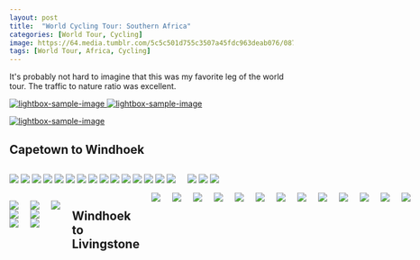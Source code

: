 ```yaml
---
layout: post
title:  "World Cycling Tour: Southern Africa"
categories: [World Tour, Cycling]
image: https://64.media.tumblr.com/5c5c501d755c3507a45fdc963deab076/0875d5ee7e36b55a-77/s2048x3072/79f331b676dc2645d16b11ea651f842bfddcf8fd.jpg
tags: [World Tour, Africa, Cycling]
---
```

<script>

    HesGallery.init();
    
    </script>

It's probably not hard to imagine that this was my favorite leg of the world tour. The traffic to nature ratio was excellent.

<p>
  <a href="/assets/images/icon norway.jpeg" data-lightbox="sample single image">
    <img src="/assets/images/icon norway.jpeg" alt="lightbox-sample-image" title="Lightbox sample image">
  </a> 
   <a href="/assets/images/icon france.jpeg" data-lightbox="sample single image">
    <img src="/assets/images/icon france.jpeg" alt="lightbox-sample-image" title="Lightbox sample image">
  </a> 
</p>

<a href="https://64.media.tumblr.com/a5459c5ac0b08236ebb637c8bfc48eea/0875d5ee7e36b55a-2b/s2048x3072/55177d3a681dec62dc55072a997b80976e73ac00.jpg" data-lightbox="sample single image">
    <img src="https://64.media.tumblr.com/a5459c5ac0b08236ebb637c8bfc48eea/0875d5ee7e36b55a-2b/s2048x3072/55177d3a681dec62dc55072a997b80976e73ac00.jpg" alt="lightbox-sample-image" title="Lightbox sample image">
  </a> 

<h2>Capetown to Windhoek</h2>

<div class="columns">
  <p><a class="img1" href="https://64.media.tumblr.com/a5459c5ac0b08236ebb637c8bfc48eea/0875d5ee7e36b55a-2b/s2048x3072/55177d3a681dec62dc55072a997b80976e73ac00.jpg"><img src="https://64.media.tumblr.com/a5459c5ac0b08236ebb637c8bfc48eea/0875d5ee7e36b55a-2b/s2048x3072/55177d3a681dec62dc55072a997b80976e73ac00.jpg" /></a>
</img> <a class="img2" href="https://64.media.tumblr.com/15a9897834aea90595bb320f3656d8c8/0875d5ee7e36b55a-a7/s2048x3072/dbfa2f307304ec72797d224d7d9de6601f44a328.jpg"><img src="https://64.media.tumblr.com/15a9897834aea90595bb320f3656d8c8/0875d5ee7e36b55a-a7/s2048x3072/dbfa2f307304ec72797d224d7d9de6601f44a328.jpg" /></a> 
  </img><a class="img3" href="https://64.media.tumblr.com/2e2dd62d288dfdff04d6737d3da495ea/0875d5ee7e36b55a-dc/s2048x3072/ae98abf46f36d2e564567ceca2ddfcf3e7a14a9b.jpg"><img src="https://64.media.tumblr.com/2e2dd62d288dfdff04d6737d3da495ea/0875d5ee7e36b55a-dc/s2048x3072/ae98abf46f36d2e564567ceca2ddfcf3e7a14a9b.jpg" /></a>
</img><a class="img1" href="https://64.media.tumblr.com/38b7e0ecd01b6009a7df1ef5df017199/0875d5ee7e36b55a-1e/s2048x3072/5b7dc246b18f781121d2eb93eecc1b6e89728012.jpg"><img src="https://64.media.tumblr.com/38b7e0ecd01b6009a7df1ef5df017199/0875d5ee7e36b55a-1e/s2048x3072/5b7dc246b18f781121d2eb93eecc1b6e89728012.jpg" /></a>
</img>
   <a class="img2" href="https://64.media.tumblr.com/b13937d2a3e55cf57526a520c1c2afbb/0875d5ee7e36b55a-21/s2048x3072/65badb4ce0948f1af4ad6c5590397f7e043272af.jpg"><img src="https://64.media.tumblr.com/b13937d2a3e55cf57526a520c1c2afbb/0875d5ee7e36b55a-21/s2048x3072/65badb4ce0948f1af4ad6c5590397f7e043272af.jpg" /></a>
</img>
   <a class="img3" href="https://64.media.tumblr.com/9cb1ac0676a85d33a069600cdf2f5ada/0875d5ee7e36b55a-d0/s2048x3072/c53352318679d548d2466c7c1655e3829f41b1f3.jpg"><img src="https://64.media.tumblr.com/9cb1ac0676a85d33a069600cdf2f5ada/0875d5ee7e36b55a-d0/s2048x3072/c53352318679d548d2466c7c1655e3829f41b1f3.jpg" /></a>
</img>
  <a class="img1" href="https://64.media.tumblr.com/f662f5aed397b5299d6ed682189dcb42/0875d5ee7e36b55a-c7/s2048x3072/e6aa5844b964bcb59df17988782937356cd81f78.jpg"><img src="https://64.media.tumblr.com/f662f5aed397b5299d6ed682189dcb42/0875d5ee7e36b55a-c7/s2048x3072/e6aa5844b964bcb59df17988782937356cd81f78.jpg" /></a>
</img>
   <a class="img2" href="https://64.media.tumblr.com/6e0104382ed746d967a6c7a286344e52/0875d5ee7e36b55a-72/s2048x3072/48b5c629ac3bce421b38c042dc23b93cf6dfd2fc.jpg"><img src="https://64.media.tumblr.com/6e0104382ed746d967a6c7a286344e52/0875d5ee7e36b55a-72/s2048x3072/48b5c629ac3bce421b38c042dc23b93cf6dfd2fc.jpg" /></a>
</img>
   <a class="img3" href="https://64.media.tumblr.com/2ec6c430c57e369fb7c2b221de6777b2/0875d5ee7e36b55a-68/s2048x3072/896cf2c103fa8c48822935af48b2034d8c5164ac.jpg"><img src="https://64.media.tumblr.com/2ec6c430c57e369fb7c2b221de6777b2/0875d5ee7e36b55a-68/s2048x3072/896cf2c103fa8c48822935af48b2034d8c5164ac.jpg" /></a>
</img>
    <a class="img1" href="https://64.media.tumblr.com/846ad066fb6fa39c2e03931fa1209d8f/0875d5ee7e36b55a-a3/s2048x3072/606408dcde4553b55a702093f07703cb1bcfff6a.jpg"><img src="https://64.media.tumblr.com/846ad066fb6fa39c2e03931fa1209d8f/0875d5ee7e36b55a-a3/s2048x3072/606408dcde4553b55a702093f07703cb1bcfff6a.jpg" /></a>
</img>
   <a class="img2" href="https://64.media.tumblr.com/5c5c501d755c3507a45fdc963deab076/0875d5ee7e36b55a-77/s2048x3072/79f331b676dc2645d16b11ea651f842bfddcf8fd.jpg"><img src="https://64.media.tumblr.com/5c5c501d755c3507a45fdc963deab076/0875d5ee7e36b55a-77/s2048x3072/79f331b676dc2645d16b11ea651f842bfddcf8fd.jpg" /></a>
</img>
   <a class="img3" href="https://64.media.tumblr.com/3bb53617bd438dfa0e8941ab621ef624/0875d5ee7e36b55a-e3/s2048x3072/9ba2998f09c230306ef3d72956def234a539eb7a.jpg"><img src="https://64.media.tumblr.com/3bb53617bd438dfa0e8941ab621ef624/0875d5ee7e36b55a-e3/s2048x3072/9ba2998f09c230306ef3d72956def234a539eb7a.jpg" /></a>
</img>
    <a class="img1" href="https://64.media.tumblr.com/1925fdeecb0e7d761a518ff7bcf95d88/0875d5ee7e36b55a-6d/s2048x3072/d0de76fa2962fe081fd917393b764153578adc41.jpg"><img src="https://64.media.tumblr.com/1925fdeecb0e7d761a518ff7bcf95d88/0875d5ee7e36b55a-6d/s2048x3072/d0de76fa2962fe081fd917393b764153578adc41.jpg" /></a>
</img>
   <a class="img2" href="https://64.media.tumblr.com/2937a9ab322b33a248da87a06100a88a/0875d5ee7e36b55a-c5/s2048x3072/4ebbdeb665c54ebbe23106664e49dd8873f06fa2.jpg"><img src="https://64.media.tumblr.com/2937a9ab322b33a248da87a06100a88a/0875d5ee7e36b55a-c5/s2048x3072/4ebbdeb665c54ebbe23106664e49dd8873f06fa2.jpg" /></a>
</img>
   <a class="img3" href="https://64.media.tumblr.com/7616675d6ffb7d908fe6df9aaec71549/0875d5ee7e36b55a-aa/s2048x3072/dd70867fb1dbcc27efb15c148dc10fd6e9ea5426.jpg"><img src="https://64.media.tumblr.com/7616675d6ffb7d908fe6df9aaec71549/0875d5ee7e36b55a-aa/s2048x3072/dd70867fb1dbcc27efb15c148dc10fd6e9ea5426.jpg" /></a>
</img>
  </p>
  

  <p>   <a class="img1" href="https://64.media.tumblr.com/053f7975b6fa9a64327df39dc823bbb3/0875d5ee7e36b55a-cf/s2048x3072/f5326b9b04054d570cc4f16426868ed7b899a4a8.jpg"><img src="https://64.media.tumblr.com/053f7975b6fa9a64327df39dc823bbb3/0875d5ee7e36b55a-cf/s2048x3072/f5326b9b04054d570cc4f16426868ed7b899a4a8.jpg" /></a>
</img>
   <a class="img2" href="https://64.media.tumblr.com/1977864079d3ea320471733c7818b674/0875d5ee7e36b55a-31/s2048x3072/844ab34e208e80387122de3d9f2d72737e8205ed.jpg"><img src="https://64.media.tumblr.com/1977864079d3ea320471733c7818b674/0875d5ee7e36b55a-31/s2048x3072/844ab34e208e80387122de3d9f2d72737e8205ed.jpg" /></a>
</img>
   <a class="img3" href="https://64.media.tumblr.com/8da919fb8c9427959839903d697b0ba1/0875d5ee7e36b55a-76/s2048x3072/5c23cfb10c46a9914e6b8c48efd967678ec8d152.jpg"><img src="https://64.media.tumblr.com/8da919fb8c9427959839903d697b0ba1/0875d5ee7e36b55a-76/s2048x3072/5c23cfb10c46a9914e6b8c48efd967678ec8d152.jpg" /></a>
</img>
  </p>
  </div>
  
<div class="columns">
  <p>   <a class="img1" href="https://64.media.tumblr.com/5fc0582a0f681e7e279262019d544110/0875d5ee7e36b55a-56/s2048x3072/866800395b891acf67d25cbfedd0ceb25b8a50ce.jpg"><img src="https://64.media.tumblr.com/5fc0582a0f681e7e279262019d544110/0875d5ee7e36b55a-56/s2048x3072/866800395b891acf67d25cbfedd0ceb25b8a50ce.jpg" /></a>
</img>
   <a class="img2" href="https://64.media.tumblr.com/394d78c23f1426221e2cc36f483b9695/0875d5ee7e36b55a-61/s2048x3072/318d9f6bad9ab08487435fbd07c1a3ec84723990.jpg"><img src="https://64.media.tumblr.com/394d78c23f1426221e2cc36f483b9695/0875d5ee7e36b55a-61/s2048x3072/318d9f6bad9ab08487435fbd07c1a3ec84723990.jpg" /></a>
</img>
   <a class="img1" href="https://64.media.tumblr.com/745ac86eb1620ae32f412f1a60cba315/0875d5ee7e36b55a-67/s2048x3072/1c62103469aab4e204e3967777ae6efaae800b47.jpg"><img src="https://64.media.tumblr.com/745ac86eb1620ae32f412f1a60cba315/0875d5ee7e36b55a-67/s2048x3072/1c62103469aab4e204e3967777ae6efaae800b47.jpg" /></a>
</img>
  </p>
  
<div class="columns">
  <p>   <a class="img1" href="https://64.media.tumblr.com/cbffd3b04cf5decb8f28aa9d9e054d71/0875d5ee7e36b55a-bc/s2048x3072/baff74bb1eb9b164bab383921fbbb032c95f6c6d.jpg"><img src="https://64.media.tumblr.com/cbffd3b04cf5decb8f28aa9d9e054d71/0875d5ee7e36b55a-bc/s2048x3072/baff74bb1eb9b164bab383921fbbb032c95f6c6d.jpg" /></a>
</img>
   <a class="img2" href="https://64.media.tumblr.com/f9dc5cd94d8b4b8f2d30ee50b1c9bc9c/0875d5ee7e36b55a-14/s2048x3072/1a104367485e89f8efa9828021312e2bcaa5843e.jpg"><img src="https://64.media.tumblr.com/f9dc5cd94d8b4b8f2d30ee50b1c9bc9c/0875d5ee7e36b55a-14/s2048x3072/1a104367485e89f8efa9828021312e2bcaa5843e.jpg" /></a>
</img>
   <a class="img1" href="https://64.media.tumblr.com/be96f1006631947c132d7041491cc672/0875d5ee7e36b55a-7a/s2048x3072/0662114a005d7723c361d6d0c39a35d5f52bd639.jpg"><img src="https://64.media.tumblr.com/be96f1006631947c132d7041491cc672/0875d5ee7e36b55a-7a/s2048x3072/0662114a005d7723c361d6d0c39a35d5f52bd639.jpg" /></a>
</img>
  </p>
  
  

  <a class="img1" href="https://64.media.tumblr.com/318a724b539e8e969a2d863733709b71/0875d5ee7e36b55a-74/s2048x3072/a94303d8fd484d3a0947fb2c726689d4a8967885.jpg"><img src="https://64.media.tumblr.com/318a724b539e8e969a2d863733709b71/0875d5ee7e36b55a-74/s2048x3072/a94303d8fd484d3a0947fb2c726689d4a8967885.jpg" /></a>


<h2>Windhoek to Livingstone</h2>
  
  <div class="columns">
   <div class="img1"><a href="https://64.media.tumblr.com/a1410c88f6b9d861898ad02cf1b491e5/433a940ef3b25307-46/s540x810/2a53308ca6bb64cf5ab68c3a2f08a046aa3d37ea.jpg"><img src="https://64.media.tumblr.com/a1410c88f6b9d861898ad02cf1b491e5/433a940ef3b25307-46/s540x810/2a53308ca6bb64cf5ab68c3a2f08a046aa3d37ea.jpg" /></a>
</div>
  <div class="img2"><a href="https://64.media.tumblr.com/efd03e06e8ff0bea4811a4099bc69910/433a940ef3b25307-34/s540x810/1464ea5f4cde741be15c29938faecb1fca3fa785.jpg"><img src="https://64.media.tumblr.com/efd03e06e8ff0bea4811a4099bc69910/433a940ef3b25307-34/s540x810/1464ea5f4cde741be15c29938faecb1fca3fa785.jpg" /></a>
  </div>
  <div class="img3"><a href="https://64.media.tumblr.com/61545ce879ee74092e411d52ba000fd8/433a940ef3b25307-b5/s540x810/282d4e5298c826361ec860e87162aa8b69431ae7.jpg"><img src="https://64.media.tumblr.com/61545ce879ee74092e411d52ba000fd8/433a940ef3b25307-b5/s540x810/282d4e5298c826361ec860e87162aa8b69431ae7.jpg" /></a>
</div>
   <div class="img1"><a href="https://64.media.tumblr.com/efd03e06e8ff0bea4811a4099bc69910/d14511bd4a276187-ea/s2048x3072/75d07e3452eb0d0e923e4b1ba3d9ea55baf09118.jpg"><img src="https://64.media.tumblr.com/efd03e06e8ff0bea4811a4099bc69910/d14511bd4a276187-ea/s2048x3072/75d07e3452eb0d0e923e4b1ba3d9ea55baf09118.jpg" /></a>
</div>
<div class="img2"><a href="https://64.media.tumblr.com/a25e43ee2fa09860a5dba0d4998c6529/d14511bd4a276187-f4/s2048x3072/071c6dc91173c518fa6fb7a8a9414711a221e690.jpg"><img src="https://64.media.tumblr.com/a25e43ee2fa09860a5dba0d4998c6529/d14511bd4a276187-f4/s2048x3072/071c6dc91173c518fa6fb7a8a9414711a221e690.jpg" /></a>
</div>
<div class="img3"><a href="https://64.media.tumblr.com/ea9f3dd10084afb0b968e9d7bd3be413/d14511bd4a276187-db/s2048x3072/df0a86942a2b3f66ba36af9d9203ff7616e06f24.jpg"><img src="https://64.media.tumblr.com/ea9f3dd10084afb0b968e9d7bd3be413/d14511bd4a276187-db/s2048x3072/df0a86942a2b3f66ba36af9d9203ff7616e06f24.jpg" /></a>
</div>
   <div class="img1"><a href="https://64.media.tumblr.com/c5aae222ab8673d238d58bbc37a03cba/d14511bd4a276187-52/s2048x3072/cb272ac9a14dc9ca187f5983ee851c016ab2d684.jpg"><img src="https://64.media.tumblr.com/c5aae222ab8673d238d58bbc37a03cba/d14511bd4a276187-52/s2048x3072/cb272ac9a14dc9ca187f5983ee851c016ab2d684.jpg" /></a>
</div>
<div class="img2"><a href="https://64.media.tumblr.com/4b705d7dce51463975ae3a8bf7df21b6/6aa83f5e4efedd14-71/s540x810/0183118148ef3de0d49890ad90b50864589b93c0.jpg"><img src="https://64.media.tumblr.com/4b705d7dce51463975ae3a8bf7df21b6/6aa83f5e4efedd14-71/s540x810/0183118148ef3de0d49890ad90b50864589b93c0.jpg" /></a>
</div>
<div class="img3"><a href="https://64.media.tumblr.com/ef9c96f284fa4f79c79bed5a012eec37/6aa83f5e4efedd14-99/s540x810/de8a14535b26fee8e769ed184b6a33e57cbeaa6c.jpg"><img src="https://64.media.tumblr.com/ef9c96f284fa4f79c79bed5a012eec37/6aa83f5e4efedd14-99/s540x810/de8a14535b26fee8e769ed184b6a33e57cbeaa6c.jpg" /></a>
</div>
   <div class="img1"><a href="https://64.media.tumblr.com/362c234612d02f197958712b64860077/6aa83f5e4efedd14-57/s540x810/5e6227edbc03e3da3f2c202aad16bf4d1eb99faf.jpg"><img src="https://64.media.tumblr.com/362c234612d02f197958712b64860077/6aa83f5e4efedd14-57/s540x810/5e6227edbc03e3da3f2c202aad16bf4d1eb99faf.jpg" /></a>
</div>
<div class="img2"><a href="https://64.media.tumblr.com/25d0bd2bae5804dbba6e4ccf70d7d89a/6aa83f5e4efedd14-d5/s540x810/d19f9e0bb9dc4e565091a82d4327fd7e34dbe60f.jpg"><img src="https://64.media.tumblr.com/25d0bd2bae5804dbba6e4ccf70d7d89a/6aa83f5e4efedd14-d5/s540x810/d19f9e0bb9dc4e565091a82d4327fd7e34dbe60f.jpg" /></a>
</div>
<div class="img3"><a href="https://64.media.tumblr.com/2a998b71c56cdaa46776eb589ccc1ed5/6aa83f5e4efedd14-ed/s540x810/6bf04eb3983d146f117280b0a482b6cb30f96d68.jpg"><img src="https://64.media.tumblr.com/2a998b71c56cdaa46776eb589ccc1ed5/6aa83f5e4efedd14-ed/s540x810/6bf04eb3983d146f117280b0a482b6cb30f96d68.jpg" /></a>
</div>
</div>

<div class="columns">
   <div class="img1"><a href="https://64.media.tumblr.com/da8474fc38231fb6962cd5ea36b03879/6aa83f5e4efedd14-2a/s540x810/d76807e03dba1f665c9c26c6941e208fdce31773.jpg"><img src="https://64.media.tumblr.com/da8474fc38231fb6962cd5ea36b03879/6aa83f5e4efedd14-2a/s540x810/d76807e03dba1f665c9c26c6941e208fdce31773.jpg " /></a>
</div>
<div class="img2"><a href="https://64.media.tumblr.com/7829344d0b2deabdccdc83599fdf3d3e/6aa83f5e4efedd14-fb/s540x810/0a39fbdccc86f5647d567c9b50c94992b5b63441.jpg"><img src="https://64.media.tumblr.com/7829344d0b2deabdccdc83599fdf3d3e/6aa83f5e4efedd14-fb/s540x810/0a39fbdccc86f5647d567c9b50c94992b5b63441.jpg " /></a>
</div>
<div class="img3"><a href="https://64.media.tumblr.com/08d2294c16994d8f33710256ce62820b/433a940ef3b25307-c6/s540x810/3e1d409da4937002a9048fe3de44eaadda710e6c.jpg"><img src="https://64.media.tumblr.com/08d2294c16994d8f33710256ce62820b/433a940ef3b25307-c6/s540x810/3e1d409da4937002a9048fe3de44eaadda710e6c.jpg" /></a>
</div>
</div>

Experiement
<div class="columns">
  <p>   <a class="img1" href="https://64.media.tumblr.com/da8474fc38231fb6962cd5ea36b03879/6aa83f5e4efedd14-2a/s540x810/d76807e03dba1f665c9c26c6941e208fdce31773.jpg"><img src="https://64.media.tumblr.com/da8474fc38231fb6962cd5ea36b03879/6aa83f5e4efedd14-2a/s540x810/d76807e03dba1f665c9c26c6941e208fdce31773.jpg " /></a><a class="img1" href="https://64.media.tumblr.com/7829344d0b2deabdccdc83599fdf3d3e/6aa83f5e4efedd14-fb/s540x810/0a39fbdccc86f5647d567c9b50c94992b5b63441.jpg"><img src="https://64.media.tumblr.com/7829344d0b2deabdccdc83599fdf3d3e/6aa83f5e4efedd14-fb/s540x810/0a39fbdccc86f5647d567c9b50c94992b5b63441.jpg " /></a><a class="img1" href="https://64.media.tumblr.com/08d2294c16994d8f33710256ce62820b/433a940ef3b25307-c6/s540x810/3e1d409da4937002a9048fe3de44eaadda710e6c.jpg"><img src="https://64.media.tumblr.com/08d2294c16994d8f33710256ce62820b/433a940ef3b25307-c6/s540x810/3e1d409da4937002a9048fe3de44eaadda710e6c.jpg" /></a>
</p>

<div class="columns">
  <p>   <a class="img1" href="https://64.media.tumblr.com/da8474fc38231fb6962cd5ea36b03879/6aa83f5e4efedd14-2a/s540x810/d76807e03dba1f665c9c26c6941e208fdce31773.jpg"><img class="img1" src="https://64.media.tumblr.com/da8474fc38231fb6962cd5ea36b03879/6aa83f5e4efedd14-2a/s540x810/d76807e03dba1f665c9c26c6941e208fdce31773.jpg " /></a><a class="img1" href="https://64.media.tumblr.com/7829344d0b2deabdccdc83599fdf3d3e/6aa83f5e4efedd14-fb/s540x810/0a39fbdccc86f5647d567c9b50c94992b5b63441.jpg"><img class="img2" src="https://64.media.tumblr.com/7829344d0b2deabdccdc83599fdf3d3e/6aa83f5e4efedd14-fb/s540x810/0a39fbdccc86f5647d567c9b50c94992b5b63441.jpg " /></a><a class="img1" href="https://64.media.tumblr.com/08d2294c16994d8f33710256ce62820b/433a940ef3b25307-c6/s540x810/3e1d409da4937002a9048fe3de44eaadda710e6c.jpg"><img class="img3" src="https://64.media.tumblr.com/08d2294c16994d8f33710256ce62820b/433a940ef3b25307-c6/s540x810/3e1d409da4937002a9048fe3de44eaadda710e6c.jpg" /></a>
</p>

<div class="columns">
  <p>   <a class="img1" href="https://64.media.tumblr.com/da8474fc38231fb6962cd5ea36b03879/6aa83f5e4efedd14-2a/s540x810/d76807e03dba1f665c9c26c6941e208fdce31773.jpg"><img src="https://64.media.tumblr.com/da8474fc38231fb6962cd5ea36b03879/6aa83f5e4efedd14-2a/s540x810/d76807e03dba1f665c9c26c6941e208fdce31773.jpg " /></a><a class="img2" href="https://64.media.tumblr.com/7829344d0b2deabdccdc83599fdf3d3e/6aa83f5e4efedd14-fb/s540x810/0a39fbdccc86f5647d567c9b50c94992b5b63441.jpg"><img src="https://64.media.tumblr.com/7829344d0b2deabdccdc83599fdf3d3e/6aa83f5e4efedd14-fb/s540x810/0a39fbdccc86f5647d567c9b50c94992b5b63441.jpg " /></a><a class="img3" href="https://64.media.tumblr.com/08d2294c16994d8f33710256ce62820b/433a940ef3b25307-c6/s540x810/3e1d409da4937002a9048fe3de44eaadda710e6c.jpg"><img src="https://64.media.tumblr.com/08d2294c16994d8f33710256ce62820b/433a940ef3b25307-c6/s540x810/3e1d409da4937002a9048fe3de44eaadda710e6c.jpg" /></a>
</p>